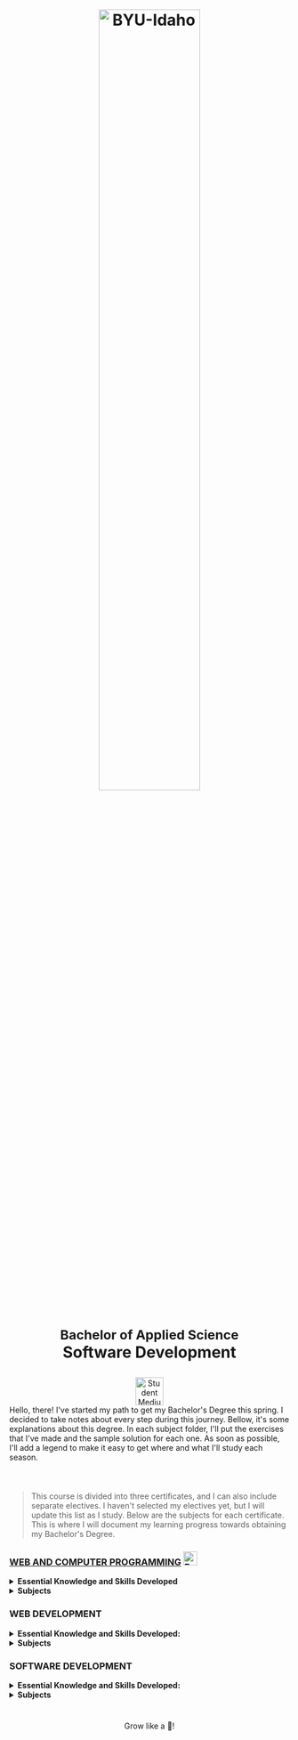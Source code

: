 <h1 align="center">
    <img 
        alt="BYU-Idaho"
        title="BYU-Idaho Logo" 
        src="https://github.com/Raphael-GC/byu-codes/tree/main/.github/assets/logo-github.svg" 
        width="60%"
    />

<sup>Bachelor of Applied Science</sup><br>
<b>Software Development</b>
</h1>

<div align="center"><img src="https://raw.githubusercontent.com/Tarikul-Islam-Anik/Animated-Fluent-Emojis/master/Emojis/People%20with%20professions/Student%20Medium-Dark%20Skin%20Tone.png" alt="Student Medium-Dark Skin Tone" width="50" height="50"/></div>
Hello, there! I've started my path to get my Bachelor's Degree this spring. I decided to take notes about every step during this journey. Bellow, it's some explanations about this degree. In each subject folder, I'll put the exercises that I've made and the sample solution for each one. As soon as possible, I'll add a legend to make it easy to get where and what I'll study each season.

<br><img src="https://github.com/Raphael-GC/byu-codes/tree/main/.github/assets/gradient-bar.svg" width="100%" height="8px"/>

> This course is divided into three certificates, and I can also include separate electives. I haven't selected my electives yet, but I will update this list as I study. Below are the subjects for each certificate. This is where I will document my learning progress towards obtaining my Bachelor's Degree.

### [WEB AND COMPUTER PROGRAMMING](web-and-computer-programming/README.md) <img src="https://raw.githubusercontent.com/Tarikul-Islam-Anik/Animated-Fluent-Emojis/master/Emojis/Hand%20gestures/Backhand%20Index%20Pointing%20Left%20Medium-Dark%20Skin%20Tone.png" alt="Backhand Index Pointing Left Medium-Dark Skin Tone" width="25" height="25" />
<details>
    <summary><b>Essential Knowledge and Skills Developed</b></summary>
    - Write programs to accomplish meaningful tasks in a variety of domains.<br>
    - Design websites that are visually appealing and effective.<br>
    - Develop dynamic webpages that follow industry standards and best practices.<br>
    - Learn and apply new technology and techniques in future programming.<br><br>  
</details>
<details>
    <summary><b>Subjects</b></summary><br>    
    - <a src="https://github.com/Raphael-GC/byu-codes/tree/main/web-and-computer-programming/cse-110">CSE 110 - Intro to Programming</a><br> 
    - <a src="">WDD 130 - Web Fundamentals</a><br>
    - <a src="">CSE 111 - Programming with Functions</a><br>
    - <a src="">CSE 210 - Programming with Classes</a><br>
    - <a src="">WDD 131 - Dynamic Web Fundamentals</a><br>
    - <a src="">WDD 231 - Web Frontend Development</a><br>
</details>

### WEB DEVELOPMENT
<details>
    <summary><b>Essential Knowledge and Skills Developed:</b></summary><br>
    - Learn the basics of web development.<br>
    - Demonstrate skills in HTML, CSS, Javascript, databases, and server-side development using PHP or .NETNode.<br>
    - Write operational code to pass and obtain data from a server including PHP and JavaScript.<br>
    - Inject data into the DOM (document object model) for dynamic web site applications.<br>
    - Show skill with database servers (Relational and NoSQL) and tools to design and build basic databases needed for dynamic web applications.<br>
    - Demonstrate proficiency in SQL code to implement a CRUD (Create, Read, Update, and Delete) management tool using a web interface.<br>
    - Use code to solve problems.<br><br>
</details>
    
<details>
    <summary><b>Subjects</b></summary>      
    - <a src="">ITM 111 - Introduction to Databases</a><br>
    - <a src="">WDD 330 - Web Frontend Development II</a><br>
    - <a src="">CSE 340 - Web Backend Development</a><br>
    - <a src="">CSE 341 - Web Services</a><br>
    - <a src="">WDD 430 - Web Full-Stack Development</a><br>       
</details>

### SOFTWARE DEVELOPMENT
<details>
    <summary><b>Essential Knowledge and Skills Developed:</b></summary><br>
    - Develop software to solve meaningful problems in a variety of domains.<br>
    - Systematically evaluate the pros and cons of alternative solutions.<br>
    - Prepare and execute software test plans.<br>
    - Be self-reliant learners.<br>
    - Demonstrate effective skills related to getting a job as a software developer.<br>
    - Demonstrate the traits of an effective team member.<br><br>
</details>    
<details>
    <summary><b>Subjects</b></summary>      
    - <a src="">CSE 212 - Programming w/Data Struct</a><br>
    - <a src="">CSE 270 - Software Testing II</a><br>
    - <a src="">CSE 300 - Professional Readiness</a><br>
    - <a src="">CSE 325 - .NET Software Development</a><br>
    - <a src="">CSE 370 - Software Eng. Principles</a><br>       
</details>

<br>
<img src="https://github.com/Raphael-GC/byu-codes/tree/main/.github/assets/gradient-bar.svg" width="100%" height="8px"/>
<p align="center">Grow like a 🌳!</p>

